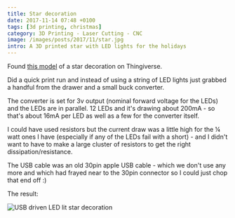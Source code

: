 ```yaml
---
title: Star decoration
date: 2017-11-14 07:48 +0100
tags: [3d printing, christmas]
category: 3D Printing - Laser Cutting - CNC
image: /images/posts/2017/11/star.jpg
intro: A 3D printed star with LED lights for the holidays
---
```


Found [this model](https://www.thingiverse.com/thing:39085) of a star decoration on Thingiverse.

Did a quick print run and instead of using a string of LED lights just grabbed a handful from the drawer and a small buck converter.

The converter is set for 3v output (nominal forward voltage for the LEDs) and the LEDs are in parallel. 12 LEDs and it's drawing about 200mA - so that's about 16mA per LED as well as a few for the converter itself.

I could have used resistors but the current draw was a little high for the &frac14; watt ones I have (especially if any of the LEDs fail with a short) - and I didn't want to have to make a large cluster of resistors to get the right dissipation/resistance.

The USB cable was an old 30pin apple USB cable - which we don't use any more and which had frayed near to the 30pin connector so I could just chop that end off :)

The result:

![USB driven LED lit star decoration](/images/posts/2017/11/star.jpg)
